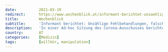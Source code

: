 ```yaml
---
date:          2021-03-19
redirect:      https://www.wochenblick.at/informant-berichtet-unzaehlige-fehlbehandlungen-falsche-todesdiagnosen/
title:         Wochenblick
subtitle:      'Informant berichtet: Unzählige Fehlbehandlungen, falsche Todesdiagnosen'
description:   'In einer Ad-hoc Sitzung des Corona-Ausschusses berichtet nun ein Informant über konkrete Patientenakten, die ihm vorliegen. '
country:       AT
categories:    [Medizin]
tags:          [willkür, manipulation]
---
```

